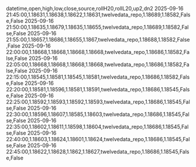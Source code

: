 datetime,open,high,low,close,source,rollH20,rollL20,up2,dn2
2025-09-16 21:45:00,1.18631,1.18638,1.18622,1.18631,twelvedata_repo,1.18689,1.18582,False,False
2025-09-16 21:50:00,1.18635,1.18679,1.18635,1.18655,twelvedata_repo,1.18689,1.18582,False,False
2025-09-16 21:55:00,1.18657,1.18686,1.18655,1.1867,twelvedata_repo,1.18688,1.18582,False,False
2025-09-16 22:00:00,1.18668,1.18668,1.18668,1.18668,twelvedata_repo,1.18686,1.18582,False,False
2025-09-16 22:05:00,1.18668,1.18668,1.18668,1.18668,twelvedata_repo,1.18686,1.18582,False,False
2025-09-16 22:15:00,1.18545,1.18581,1.18545,1.18581,twelvedata_repo,1.18686,1.18582,False,False
2025-09-16 22:20:00,1.18581,1.18596,1.18581,1.18591,twelvedata_repo,1.18686,1.18545,False,False
2025-09-16 22:25:00,1.18592,1.18593,1.18592,1.18593,twelvedata_repo,1.18686,1.18545,False,False
2025-09-16 22:30:00,1.18596,1.18607,1.18585,1.18603,twelvedata_repo,1.18686,1.18545,False,False
2025-09-16 22:35:00,1.18602,1.18611,1.18598,1.18604,twelvedata_repo,1.18686,1.18545,False,False
2025-09-16 22:40:00,1.18603,1.18624,1.18601,1.18624,twelvedata_repo,1.18686,1.18545,False,False
2025-09-16 22:45:00,1.18622,1.18628,1.1862,1.18627,twelvedata_repo,1.18686,1.18545,False,False
